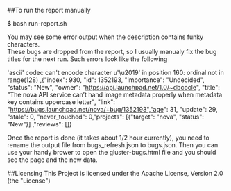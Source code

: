 ##To run the report manually

$ bash run-report.sh

You may see some error output when the description contains funky characters.  
These bugs are dropped from the report, so I usually manualy fix the bug titles 
for the next run.  Such errors look like the following


'ascii' codec can't encode character u'\u2019' in position 160: ordinal not in range(128) ,{"index": 930, "id": 1352193, "importance": "Undecided", "status": "New", "owner": "https://api.launchpad.net/1.0/~dbcocle", "title": "The nova API service can’t hand image metadata properly when metadata key contains uppercase letter", "link": "https://bugs.launchpad.net/nova/+bug/1352193","age": 31, "update": 29, "stale": 0, "never_touched": 0,"projects": [{"target": "nova", "status": "New"}] ,"reviews": []}


Once the report is done (it takes about 1/2 hour currently), you need to rename the output 
file from bugs_refresh.json to bugs.json.  Then you can use your handy brower to 
open the gluster-bugs.html file and you should see the page and the new data.

##Licensing
This Project is licensed under the Apache License, Version 2.0 (the "License")
